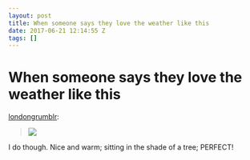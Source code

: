 ```yaml
---
layout: post
title: When someone says they love the weather like this
date: 2017-06-21 12:14:55 Z
tags: []
---
```

# When someone says they love the weather like this

[londongrumblr](http://londongrumblr.co.uk/post/162080911150/when-someone-says-they-love-the-weather-like-this):

> ![](https://66.media.tumblr.com/8ef0c7e5a0228e26cce0489456dffa5b/tumblr_inline_orw8ghiYhs1qgnocf_540.gif)

I do though. Nice and warm; sitting in the shade of a tree; PERFECT!
